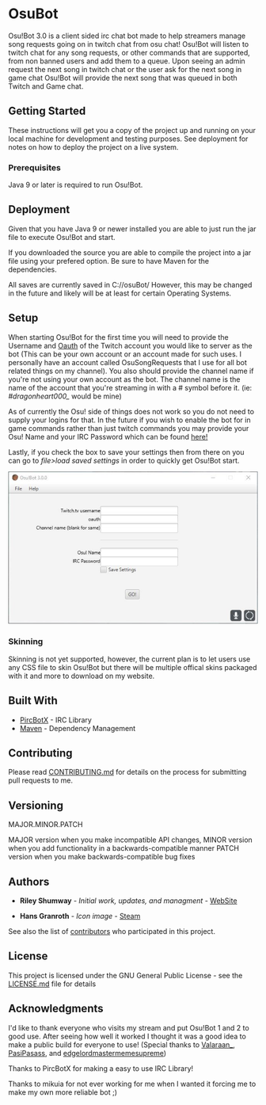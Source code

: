 # OsuBot

Osu!Bot 3.0 is a client sided irc chat bot made to help streamers manage song requests going on in twitch chat from osu chat! Osu!Bot will listen to twitch chat for any song requests, or other commands that are supported, from non banned users and add them to a queue. Upon seeing an admin request the next song in twitch chat or the user ask for the next song in game chat Osu!Bot will provide the next song that was queued in both Twitch and Game chat.

## Getting Started

These instructions will get you a copy of the project up and running on your local machine for development and testing purposes. See deployment for notes on how to deploy the project on a live system.

### Prerequisites

Java 9 or later is required to run Osu!Bot.

## Deployment

Given that you have Java 9 or newer installed you are able to just run the jar file to execute Osu!Bot and start.

If you downloaded the source you are able to compile the project into a jar file using your prefered option. Be sure to have Maven for the dependencies.

All saves are currently saved in C://osuBot/ However, this may be changed in the future and likely will be at least for certain Operating Systems.

## Setup

When starting Osu!Bot for the first time you will need to provide the Username and [Oauth](https://twitchapps.com/tmi/) of the Twitch account you would like to server as the bot (This can be your own account or an account made for such uses. I personally have an account called OsuSongRequests that I use for all bot related things on my channel). You also should provide the channel name if you're not using your own account as the bot. The channel name is the name of the account that you're streaming in with a # symbol before it. (ie: *#dragonheart000_* would be mine)

As of currently the Osu! side of things does not work so you do not need to supply your logins for that. In the future if you wish to enable the bot for in game commands rather than just twitch commands you may provide your Osu! Name and your IRC Password which can be found [here!](https://osu.ppy.sh/p/irc)

Lastly, if you check the box to save your settings then from there on you can go to *file>load saved settings* in order to quickly get Osu!Bot start.

![Image of setup](/osubotsetupscreen.JPG?raw=true)

### Skinning

Skinning is not yet supported, however, the current plan is to let users use any CSS file to skin Osu!Bot but there will be multiple offical skins packaged with it and more to download on my website.

## Built With

* [PircBotX](https://github.com/TheLQ/pircbotx) - IRC Library
* [Maven](https://maven.apache.org/) - Dependency Management

## Contributing

Please read [CONTRIBUTING.md]() for details on the process for submitting pull requests to me.

## Versioning

MAJOR.MINOR.PATCH

MAJOR version when you make incompatible API changes,
MINOR version when you add functionality in a backwards-compatible manner
PATCH version when you make backwards-compatible bug fixes

## Authors

* **Riley Shumway** - *Initial work, updates, and managment* - [WebSite](https://dragonheart.ninja/)

* **Hans Granroth** - *Icon image* - [Steam](http://steamcommunity.com/profiles/76561198086985819/)

See also the list of [contributors](https://github.com/DragonHeart000/OsuBot/graphs/contributors) who participated in this project.

## License

This project is licensed under the GNU General Public License - see the [LICENSE.md](https://github.com/DragonHeart000/OsuBot/blob/master/LICENSE) file for details

## Acknowledgments

I'd like to thank everyone who visits my stream and put Osu!Bot 1 and 2 to good use. After seeing how well it worked I thought it was a good idea to make a public build for everyone to use! (Special thanks to [Valaraan_](https://www.twitch.tv/valaraan_), [PasiPasass](https://go.twitch.tv/pasipasass), and [edgelordmastermemesupreme](https://go.twitch.tv/edgelordmastermemesupreme))

Thanks to PircBotX for making a easy to use IRC Library!

Thanks to mikuia for not ever working for me when I wanted it forcing me to make my own more reliable bot ;)
